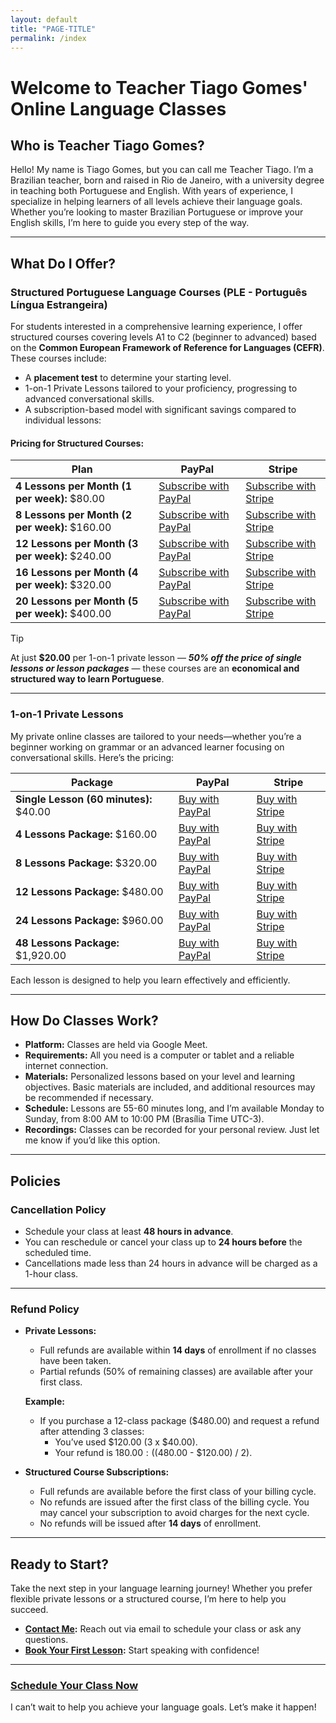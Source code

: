 ```yaml
---
layout: default
title: "PAGE-TITLE"
permalink: /index
---
```

# Welcome to Teacher Tiago Gomes' Online Language Classes

## Who is Teacher Tiago Gomes?
Hello! My name is Tiago Gomes, but you can call me Teacher Tiago. I’m a Brazilian teacher, born and raised in Rio de Janeiro, with a university degree in teaching both Portuguese and English. With years of experience, I specialize in helping learners of all levels achieve their language goals. Whether you’re looking to master Brazilian Portuguese or improve your English skills, I’m here to guide you every step of the way.

---

## What Do I Offer?

### Structured Portuguese Language Courses (PLE - Português Língua Estrangeira)
For students interested in a comprehensive learning experience, I offer structured courses covering levels A1 to C2 (beginner to advanced) based on the **Common European Framework of Reference for Languages (CEFR)**. These courses include:

- A **placement test** to determine your starting level.
- 1-on-1 Private Lessons tailored to your proficiency, progressing to advanced conversational skills.
- A subscription-based model with significant savings compared to individual lessons:

#### Pricing for Structured Courses:
|Plan|PayPal|Stripe|
|---|---|---|
|**4 Lessons per Month (1 per week):** $80.00 | [Subscribe with PayPal](https://www.paypal.com/webapps/billing/plans/subscribe?plan_id=P-9CN04948JV6346900M6KGT3Q) | [Subscribe with Stripe](https://your-stripe-subscription-link.com)|
|**8 Lessons per Month (2 per week):** $160.00 | [Subscribe with PayPal](https://www.paypal.com/webapps/billing/plans/subscribe?plan_id=P-9L3860615G169053GM6KGWDA) | [Subscribe with Stripe](https://your-stripe-subscription-link.com)|
|**12 Lessons per Month (3 per week):** $240.00 | [Subscribe with PayPal](https://www.paypal.com/webapps/billing/plans/subscribe?plan_id=P-2E193837WT547012HM6KGXOI) | [Subscribe with Stripe](https://your-stripe-subscription-link.com)|
|**16 Lessons per Month (4 per week):** $320.00 | [Subscribe with PayPal](https://www.paypal.com/webapps/billing/plans/subscribe?plan_id=P-7MX42179E7832081GM6KG4OA) | [Subscribe with Stripe](https://your-stripe-subscription-link.com)|
|**20 Lessons per Month (5 per week):** $400.00 | [Subscribe with PayPal](https://www.paypal.com/webapps/billing/plans/subscribe?plan_id=P-74M17201FX865612CM6KG5SI) | [Subscribe with Stripe](https://your-stripe-subscription-link.com)|

> [!TIP]
> At just **$20.00** per 1-on-1 private lesson — ***50% off the price of single lessons or lesson packages*** — these courses are an **economical and structured way to learn Portuguese**.

---

### 1-on-1 Private Lessons
My private online classes are tailored to your needs—whether you’re a beginner working on grammar or an advanced learner focusing on conversational skills. Here’s the pricing:

|Package|PayPal|Stripe|
|---|---|---|
|**Single Lesson (60 minutes):** $40.00 | [Buy with PayPal](https://www.paypal.com/ncp/payment/HQF8ZEDZSSKF8) | [Buy with Stripe](https://your-stripe-link.com)|
|**4 Lessons Package:** $160.00 | [Buy with PayPal](https://www.paypal.com/ncp/payment/HQF8ZEDZSSKF8) | [Buy with Stripe](https://your-stripe-link.com)|
|**8 Lessons Package:** $320.00 | [Buy with PayPal](https://www.paypal.com/ncp/payment/HQF8ZEDZSSKF8) | [Buy with Stripe](https://your-stripe-link.com)|
|**12 Lessons Package:** $480.00 | [Buy with PayPal](https://www.paypal.com/ncp/payment/HQF8ZEDZSSKF8) | [Buy with Stripe](https://your-stripe-link.com)|
|**24 Lessons Package:** $960.00 | [Buy with PayPal](https://www.paypal.com/ncp/payment/HQF8ZEDZSSKF8) | [Buy with Stripe](https://your-stripe-link.com)|
|**48 Lessons Package:** $1,920.00 | [Buy with PayPal](https://www.paypal.com/ncp/payment/HQF8ZEDZSSKF8) | [Buy with Stripe](https://your-stripe-link.com)|

Each lesson is designed to help you learn effectively and efficiently.

---

## How Do Classes Work?
- **Platform:** Classes are held via Google Meet.
- **Requirements:** All you need is a computer or tablet and a reliable internet connection.
- **Materials:** Personalized lessons based on your level and learning objectives. Basic materials are included, and additional resources may be recommended if necessary.
- **Schedule:** Lessons are 55-60 minutes long, and I’m available Monday to Sunday, from 8:00 AM to 10:00 PM (Brasília Time UTC-3).
- **Recordings:** Classes can be recorded for your personal review. Just let me know if you’d like this option.

---

## Policies

### Cancellation Policy
- Schedule your class at least **48 hours in advance**.
- You can reschedule or cancel your class up to **24 hours before** the scheduled time.
- Cancellations made less than 24 hours in advance will be charged as a 1-hour class.

---

### Refund Policy
- **Private Lessons:**
  - Full refunds are available within **14 days** of enrollment if no classes have been taken.
  - Partial refunds (50% of remaining classes) are available after your first class.

  **Example:**
  - If you purchase a 12-class package ($480.00) and request a refund after attending 3 classes:
    - You’ve used $120.00 (3 x $40.00).
    - Your refund is $180.00: (($480.00 - $120.00) / 2).

- **Structured Course Subscriptions:**
  - Full refunds are available before the first class of your billing cycle.
  - No refunds are issued after the first class of the billing cycle. You may cancel your subscription to avoid charges for the next cycle.
  - No refunds will be issued after **14 days** of enrollment.

---

## Ready to Start?
Take the next step in your language learning journey! Whether you prefer flexible private lessons or a structured course, I’m here to help you succeed.

- **[Contact Me](mailto:teachertiagosgomes@gmail.com):** Reach out via email to schedule your class or ask any questions.
- **[Book Your First Lesson](https://cal.com/teacher-tiago-gomes):** Start speaking with confidence!

---

### [Schedule Your Class Now](#)

I can’t wait to help you achieve your language goals. Let’s make it happen!

